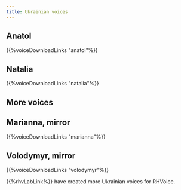 ```yaml
---
title: Ukrainian voices
---
```


## Anatol
{{%voiceDownloadLinks "anatol"%}}

## Natalia
{{%voiceDownloadLinks "natalia"%}}

## More voices

## Marianna, mirror
{{%voiceDownloadLinks "marianna"%}}

## Volodymyr, mirror
{{%voiceDownloadLinks "volodymyr"%}}

{{%rhvLabLink%}} have created more Ukrainian voices for RHVoice.
